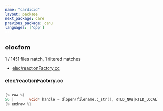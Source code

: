 ```yaml
---
name: "cardioid"
layout: package
next_package: care
previous_package: canu
languages: ['cpp']
---
```

## elecfem
1 / 1451 files match, 1 filtered matches.

 - [elec/reactionFactory.cc](#elecreactionfactorycc)

### elec/reactionFactory.cc

```cpp

{% raw %}
56 |       void* handle = dlopen(filename.c_str(), RTLD_NOW|RTLD_LOCAL);
{% endraw %}

```